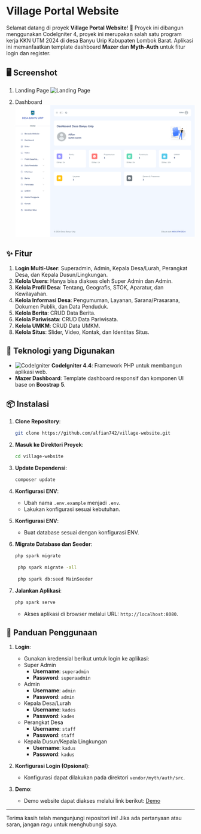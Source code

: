 # Village Portal Website

Selamat datang di proyek **Village Portal Website**! 🎉 Proyek ini dibangun menggunakan CodeIgniter 4, proyek ini merupakan salah satu program kerja KKN UTM 2024 di desa Banyu Urip Kabupaten Lombok Barat. Aplikasi ini memanfaatkan template dashboard **Mazer** dan **Myth-Auth** untuk fitur login dan register.

## 🖥️ Screenshot

1. Landing Page
![Landing Page](public/assets/img/preview-1.png)

2. Dashboard
![Dashboard](public/assets/img/preview-2.png)

## ✨ Fitur

1. **Login Multi-User**: Superadmin, Admin, Kepala Desa/Lurah, Perangkat Desa, dan Kepala Dusun/Lingkungan.
2. **Kelola Users**: Hanya bisa diakses oleh Super Admin dan Admin.
3. **Kelola Profil Desa**: Tentang, Geografis, STOK, Aparatur, dan Kewilayahan.
4. **Kelola Informasi Desa**: Pengumuman, Layanan, Sarana/Prasarana, Dokumen Publik, dan Data Penduduk.
5. **Kelola Berita**: CRUD Data Berita.
6. **Kelola Pariwisata**: CRUD Data Pariwisata.
7. **Kelola UMKM**: CRUD Data UMKM.
8. **Kelola Situs**: Slider, Video, Kontak, dan Identitas Situs.

## 🚀 Teknologi yang Digunakan

- ![CodeIgniter](https://img.shields.io/badge/CodeIgniter-4.4-orange?style=flat-square&logo=codeigniter) **CodeIgniter 4.4**: Framework PHP untuk membangun aplikasi web.
- **Mazer Dashboard**: Template dashboard responsif dan komponen UI base on **Boostrap 5**.

## 📦 Instalasi

1. **Clone Repository**:
    ```bash
    git clone https://github.com/alfian742/village-website.git
    ```

2. **Masuk ke Direktori Proyek**:
    ```bash
    cd village-website
    ```

3. **Update Dependensi**:
    ```bash
    composer update
    ```

4. **Konfigurasi ENV**:
    - Ubah nama `.env.example` menjadi `.env`.
    - Lakukan konfigurasi sesuai kebutuhan.

5. **Konfigurasi ENV**:
   - Buat database sesuai dengan konfigurasi ENV.

6. **Migrate Database dan Seeder**:
    ```bash
    php spark migrate
    ```

   ```bash
    php spark migrate -all 
    ```

   ```bash
    php spark db:seed MainSeeder
    ```

7. **Jalankan Aplikasi**:
    ```bash
    php spark serve
    ```
    - Akses aplikasi di browser melalui URL: `http://localhost:8080`.

## 📖 Panduan Penggunaan

1. **Login**:
   - Gunakan kredensial berikut untuk login ke aplikasi:
   - Super Admin
     - **Username**: `superadmin`
     - **Password**: `superaadmin`
   - Admin
     - **Username**: `admin`
     - **Password**: `admin`
   - Kepala Desa/Lurah
     - **Username**: `kades`
     - **Password**: `kades`
   - Perangkat Desa
     - **Username**: `staff`
     - **Password**: `staff`
   - Kepala Dusun/Kepala Lingkungan
     - **Username**: `kadus`
     - **Password**: `kadus`

2. **Konfigurasi Login (Opsional)**:
   - Konfigurasi dapat dilakukan pada direktori `vendor/myth/auth/src`.
  
3. **Demo**:
   - Demo website dapat diakses melalui link berikut: [Demo](http://my-public-project.infinityfreeapp.com/village-website/public/)

---

Terima kasih telah mengunjungi repositori ini! Jika ada pertanyaan atau saran, jangan ragu untuk menghubungi saya.
